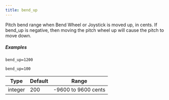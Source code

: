 ```yaml
---
title: bend_up
---
```

Pitch bend range when Bend Wheel or Joystick is moved up, in cents. If bend_up
is negative, then moving the pitch wheel up will cause the pitch to move down.

##### Examples

```
bend_up=1200

bend_up=100
```

| Type    | Default | Range               |
| ---     | ---     | ---                 |
| integer | 200     | -9600 to 9600 cents |
